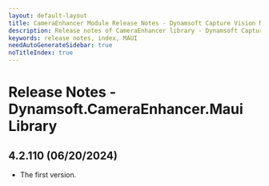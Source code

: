 ```yaml
---
layout: default-layout
title: CameraEnhancer Module Release Notes - Dynamsoft Capture Vision MAUI Edition
description: Release notes of CameraEnhancer library - Dynamsoft Capture Vision MAUI Edition.
keywords: release notes, index, MAUI
needAutoGenerateSidebar: true
noTitleIndex: true
---
```


# Release Notes - Dynamsoft.CameraEnhancer.Maui Library

## 4.2.110 (06/20/2024)

- The first version.
